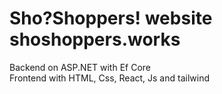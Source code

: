 # Sho?Shoppers! website shoshoppers.works <br />
Backend on ASP.NET with Ef Core <br />
Frontend with HTML, Css, React, Js and tailwind
